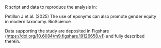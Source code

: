 R script and data to reproduce the analysis in:

Petillon J et al. (2025) The use of eponyms can also promote gender equity in modern taxonomy. BioScience

Data supporting the study are deposited in Figshare (https://doi.org/10.6084/m9.figshare.19126658.v1) and fully described therein.

